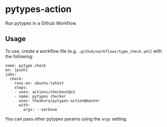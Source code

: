 # pytypes-action

Run pytypes in a Github Workflow.

## Usage

To use, create a workflow file (e.g. `.github/workflows/type_check.yml`) with the following:

```
name: pytype check
on: [push]
jobs:
  check:
    runs-on: ubuntu-latest
    steps:
    - uses: actions/checkout@v2
    - name: pytypes checker
      uses: theahura/pytypes-action@master
      with:
        args: --verbose
```

You can pass other pytypes params using the `args` setting.
